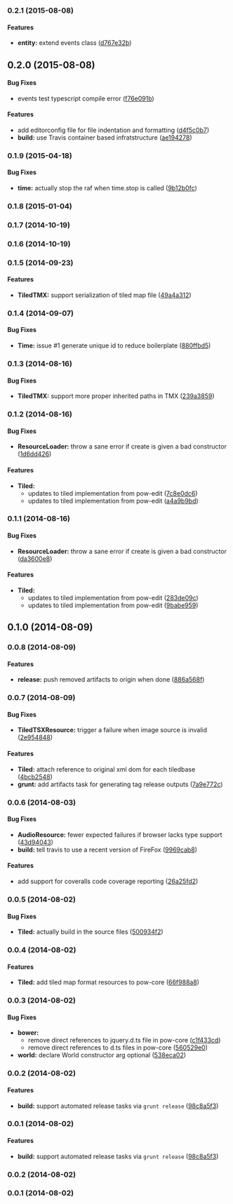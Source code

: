 <a name="0.2.1"></a>
### 0.2.1 (2015-08-08)


#### Features

* **entity:** extend events class ([d767e32b](http://github.com/justindujardin/pow-core/commit/d767e32b013e661a097c7e99c9a460c89b90efef))


<a name="0.2.0"></a>
## 0.2.0 (2015-08-08)


#### Bug Fixes

* events test typescript compile error ([f76e091b](http://github.com/justindujardin/pow-core/commit/f76e091bd787678d8ddcbc6dd7267bdb6629bbaf))


#### Features

* add editorconfig file for file indentation and formatting ([d4f5c0b7](http://github.com/justindujardin/pow-core/commit/d4f5c0b76f0931d1eb628b5311a77b948a1df88e))
* **build:** use Travis container based infratstructure ([ae194278](http://github.com/justindujardin/pow-core/commit/ae1942785f16aca42bf06f87d1e6a1fcc27059db))


<a name="0.1.9"></a>
### 0.1.9 (2015-04-18)


#### Bug Fixes

* **time:** actually stop the raf when time.stop is called ([9b12b0fc](http://github.com/justindujardin/pow-core/commit/9b12b0fc513f55d682678fa21c7f2ef88c36d264))


<a name="0.1.8"></a>
### 0.1.8 (2015-01-04)


<a name="0.1.7"></a>
### 0.1.7 (2014-10-19)


<a name="0.1.6"></a>
### 0.1.6 (2014-10-19)


<a name="0.1.5"></a>
### 0.1.5 (2014-09-23)


#### Features

* **TiledTMX:** support serialization of tiled map file ([49a4a312](http://github.com/justindujardin/pow-core/commit/49a4a3125918f5486537b609b53f4e271142d9d0))


<a name="0.1.4"></a>
### 0.1.4 (2014-09-07)


#### Bug Fixes

* **Time:** issue #1 generate unique id to reduce boilerplate ([880ffbd5](http://github.com/justindujardin/pow-core/commit/880ffbd5634e3a19ea719ea7710bb6fc7763f9ad))


<a name="0.1.3"></a>
### 0.1.3 (2014-08-16)


#### Bug Fixes

* **TiledTMX:** support more proper inherited paths in TMX ([239a3859](http://github.com/justindujardin/pow-core/commit/239a3859a544e565b6a7abe1b564833326e095d1))


<a name="0.1.2"></a>
### 0.1.2 (2014-08-16)


#### Bug Fixes

* **ResourceLoader:** throw a sane error if create is given a bad constructor ([1d6dd426](http://github.com/justindujardin/pow-core/commit/1d6dd4261df6726d2c5bf5455b39dba383128a73))


#### Features

* **Tiled:**
  * updates to tiled implementation from pow-edit ([7c8e0dc6](http://github.com/justindujardin/pow-core/commit/7c8e0dc6bf7f7264362eb98a650bb06cdc04c31c))
  * updates to tiled implementation from pow-edit ([a4a9b9bd](http://github.com/justindujardin/pow-core/commit/a4a9b9bd04e56574323b08cd5913fdd56e1f2c1b))


<a name="0.1.1"></a>
### 0.1.1 (2014-08-16)


#### Bug Fixes

* **ResourceLoader:** throw a sane error if create is given a bad constructor ([da3600e8](http://github.com/justindujardin/pow-core/commit/da3600e82cbba1e52a82c9e904241824b08aa47d))


#### Features

* **Tiled:**
  * updates to tiled implementation from pow-edit ([283de09c](http://github.com/justindujardin/pow-core/commit/283de09cf63083e9c6e8a91c431b2d9621e6dad5))
  * updates to tiled implementation from pow-edit ([9babe959](http://github.com/justindujardin/pow-core/commit/9babe959ebf710cf3cd5c51d46636167b0ebace0))


<a name="0.1.0"></a>
## 0.1.0 (2014-08-09)


<a name="0.0.8"></a>
### 0.0.8 (2014-08-09)


#### Features

* **release:** push removed artifacts to origin when done ([886a568f](http://github.com/justindujardin/pow-core/commit/886a568fd0a96c31dfe303a7e75983cab912a34f))


<a name="0.0.7"></a>
### 0.0.7 (2014-08-09)


#### Bug Fixes

* **TiledTSXResource:** trigger a failure when image source is invalid ([2e954848](http://github.com/justindujardin/pow-core/commit/2e9548482fc925dab127959eb82a6ab25476f6bb))


#### Features

* **Tiled:** attach reference to original xml dom for each tiledbase ([4bcb2548](http://github.com/justindujardin/pow-core/commit/4bcb2548a0465eb6d494bb0da3a742877e10eeb8))
* **grunt:** add artifacts task for generating tag release outputs ([7a9e772c](http://github.com/justindujardin/pow-core/commit/7a9e772c12611f63c510b95729f232fe9801938f))


<a name="0.0.6"></a>
### 0.0.6 (2014-08-03)


#### Bug Fixes

* **AudioResource:** fewer expected failures if browser lacks type support ([43d94043](http://github.com/justindujardin/pow-core/commit/43d940434720891a76666e4c41527aa72def767d))
* **build:** tell travis to use a recent version of FireFox ([9969cab8](http://github.com/justindujardin/pow-core/commit/9969cab85c80e72c046945e2bd4c537f53882571))


#### Features

* add support for coveralls code coverage reporting ([26a25fd2](http://github.com/justindujardin/pow-core/commit/26a25fd21484d40b9d0152b6d7a827475fdde649))


<a name="0.0.5"></a>
### 0.0.5 (2014-08-02)


#### Bug Fixes

* **Tiled:** actually build in the source files ([500934f2](http://github.com/justindujardin/pow-core/commit/500934f2563bde92e3066e740c456993b471e897))


<a name="0.0.4"></a>
### 0.0.4 (2014-08-02)


#### Features

* **Tiled:** add tiled map format resources to pow-core ([66f988a8](http://github.com/justindujardin/pow-core/commit/66f988a8b80167df20b8d9e7856263ca5f2f52e5))


<a name="0.0.3"></a>
### 0.0.3 (2014-08-02)


#### Bug Fixes

* **bower:**
  * remove direct references to jquery.d.ts file in pow-core ([c1f433cd](http://github.com/justindujardin/pow-core/commit/c1f433cd218fd977997cdef2cc6fb86a43abbf16))
  * remove direct references to d.ts files in pow-core ([560529e0](http://github.com/justindujardin/pow-core/commit/560529e0ca9d5fa03baea710cf39d0f22dfd8560))
* **world:** declare World constructor arg optional ([538eca02](http://github.com/justindujardin/pow-core/commit/538eca0230d11d06c7617b71656e829736acf014))


<a name="0.0.2"></a>
### 0.0.2 (2014-08-02)


#### Features

* **build:** support automated release tasks via `grunt release` ([98c8a5f3](http://github.com/justindujardin/pow-core/commit/98c8a5f345b4616b525fd7515a797e52c371e722))


<a name="0.0.1"></a>
### 0.0.1 (2014-08-02)


#### Features

* **build:** support automated release tasks via `grunt release` ([98c8a5f3](http://github.com/justindujardin/pow-core/commit/98c8a5f345b4616b525fd7515a797e52c371e722))


<a name="0.0.2"></a>
### 0.0.2 (2014-08-02)


<a name="0.0.1"></a>
### 0.0.1 (2014-08-02)


